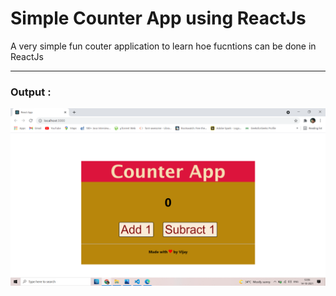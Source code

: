 # Simple Counter App using ReactJs
<p>A very simple fun couter application to learn hoe fucntions can be done in ReactJs</p>
<hr/>
<h3>Output : </h3>
<img src="public/Screenshot (175).png">
